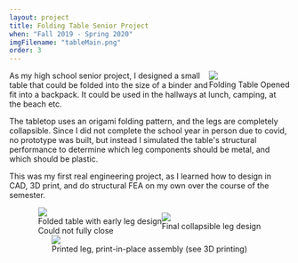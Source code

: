 ```yaml
---
layout: project
title: Folding Table Senior Project
when: "Fall 2019 - Spring 2020"
imgFilename: "tableMain.png"
order: 3
---
```


<div class="imgCptnBox" style="float:right">
<img src="{{ "assets/images/tableMain.png" | relative_url }}" class="articleImgMain">
<figcaption class="articleCaption">Folding Table Opened</figcaption>
</div>

As my high school senior project, I designed a small table that could be folded into the size of a binder and fit into a backpack. It could be used in the hallways at lunch, camping, at the beach etc.

The tabletop uses an origami folding pattern, and the legs are completely collapsible. Since I did not complete the school year in person due to covid, no prototype was built, but instead I simulated the table's structural performance to determine which leg components should be metal, and which should be plastic.

This was my first real engineering project, as I learned how to design in CAD, 3D print, and do structural FEA on my own over the course of the semester.

<div style="display:flex; justify-content:center; align-items:center; flex-wrap:wrap;">

<div class="imgCptnBox">
<img src="{{ "assets/images/table2.png" | relative_url }}" class="articleImg">
<figcaption class="articleCaption">Folded table with early leg design<br>Could not fully close</figcaption>
</div>

<div class="imgCptnBox">
<img src="{{ "assets/images/legCad.png" | relative_url }}" class="articleImg">
<figcaption class="articleCaption">Final collapsible leg design</figcaption>
</div>

<div class="imgCptnBox">
<img src="{{ "assets/images/leg.png" | relative_url }}" class="articleImg">
<figcaption class="articleCaption">Printed leg, print-in-place assembly (see 3D printing)</figcaption>
</div>
</div>